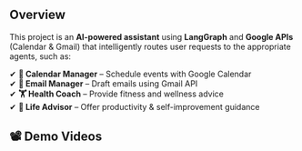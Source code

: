 ## **Overview**
This project is an **AI-powered assistant** using **LangGraph** and **Google APIs** (Calendar & Gmail) that intelligently routes user requests to the appropriate agents, such as:  

✔ **📅 Calendar Manager** – Schedule events with Google Calendar  
✔ **📧 Email Manager** – Draft emails using Gmail API  
✔ **🏋️ Health Coach** – Provide fitness and wellness advice  
✔ **🧠 Life Advisor** – Offer productivity & self-improvement guidance 

## **📽️ Demo Videos**

